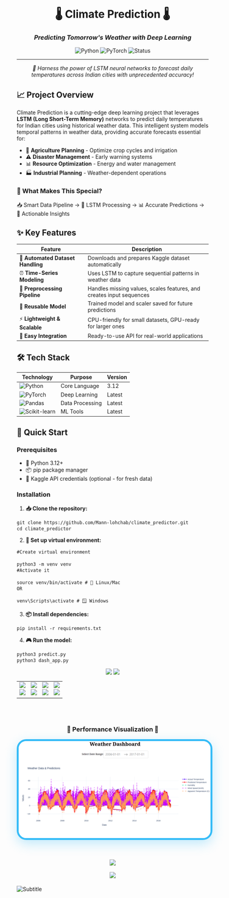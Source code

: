 <div align="center">

# 🌡️ Climate Prediction 🌡️

### *Predicting Tomorrow's Weather with Deep Learning*

![Python](https://img.shields.io/badge/Python-3.12-blue.svg?style=for-the-badge&logo=python)
![PyTorch](https://img.shields.io/badge/PyTorch-red.svg?style=for-the-badge&logo=pytorch)
![Status](https://img.shields.io/badge/Status-Active-brightgreen.svg?style=for-the-badge)

---

*🚀 Harness the power of LSTM neural networks to forecast daily temperatures across Indian cities with unprecedented accuracy!*

</div>

## 📈 Project Overview

Climate Prediction is a cutting-edge deep learning project that leverages **LSTM (Long Short-Term Memory)** networks to predict daily temperatures for Indian cities using historical weather data. This intelligent system models temporal patterns in weather data, providing accurate forecasts essential for:

- 🌾 **Agriculture Planning** - Optimize crop cycles and irrigation
- ⚠️ **Disaster Management** - Early warning systems
- 📊 **Resource Optimization** - Energy and water management
- 🏭 **Industrial Planning** - Weather-dependent operations

### 🎯 What Makes This Special?

📥 Smart Data Pipeline → 🧠 LSTM Processing → 📊 Accurate Predictions → 🎯 Actionable Insights


## ✨ Key Features

| Feature | Description |
|---------|-------------|
| 🤖 **Automated Dataset Handling** | Downloads and prepares Kaggle dataset automatically |
| ⏰ **Time-Series Modeling** | Uses LSTM to capture sequential patterns in weather data |
| 🔧 **Preprocessing Pipeline** | Handles missing values, scales features, and creates input sequences |
| 💾 **Reusable Model** | Trained model and scaler saved for future predictions |
| ⚡ **Lightweight & Scalable** | CPU-friendly for small datasets, GPU-ready for larger ones |
| 📱 **Easy Integration** | Ready-to-use API for real-world applications |

## 🛠️ Tech Stack

<div align="center">

| Technology | Purpose | Version |
|------------|---------|---------|
| ![Python](https://img.shields.io/badge/-Python-3776AB?style=flat-square&logo=python&logoColor=white) | Core Language | 3.12 |
| ![PyTorch](https://img.shields.io/badge/-PyTorch-EE4C2C?style=flat-square&logo=pytorch&logoColor=white) | Deep Learning | Latest |
| ![Pandas](https://img.shields.io/badge/-Pandas-150458?style=flat-square&logo=pandas&logoColor=white) | Data Processing | Latest |
| ![Scikit-learn](https://img.shields.io/badge/-Scikit%20Learn-F7931E?style=flat-square&logo=scikit-learn&logoColor=white) | ML Tools | Latest |

</div>

## 🚀 Quick Start

### Prerequisites
- 🐍 Python 3.12+
- 📦 pip package manager
- 🔑 Kaggle API credentials (optional - for fresh data)

### Installation

1. **📥 Clone the repository:**
```
git clone https://github.com/Mann-lohchab/climate_predictor.git
cd climate_predictor
```

2. **🔧 Set up virtual environment:**
```
#Create virtual environment

python3 -m venv venv
#Activate it

source venv/bin/activate # 🐧 Linux/Mac
OR

venv\Scripts\activate # 🪟 Windows
```

3. **📦 Install dependencies:**
```
pip install -r requirements.txt
```

4. **🎮 Run the model:**
```
python3 predict.py
python3 dash_app.py
```
<div align="center">

<!-- Multi-Color Typing Effect -->
<img src="https://readme-typing-svg.herokuapp.com?font=Orbitron&weight=700&size=50&duration=2000&pause=500&color=F75C7E,F1C40F,9B59B6,3498DB,E67E22&center=true&vCenter=true&multiline=true&repeat=true&width=1000&height=200&lines=📊+RESULTS+SHOWCASE+📈;🔥+MACHINE+LEARNING+EXCELLENCE+🔥;⚡+CLIMATE+PREDICTION+MASTERY+⚡;🎯+85%25+ACCURACY+ACHIEVED+🎯" />

<!-- Animated Separator with Gradient -->
<img src="https://capsule-render.vercel.app/api?type=waving&color=gradient&customColorList=12&height=150&section=header&animation=twinkling"/>

<!-- Interactive Performance Grid -->
<table>
<tr>
<td align="center" width="25%">
<img src="https://media.giphy.com/media/ZVik7pBtu9dNS/giphy.gif" width="80"/><br>
<img src="https://img.shields.io/badge/🎯_ACCURACY-85%25-brightgreen?style=for-the-badge"/>
</td>
<td align="center" width="25%">
<img src="https://media.giphy.com/media/3oKIPEqDGUULpEU0aQ/giphy.gif" width="80"/><br>
<img src="https://img.shields.io/badge/📉_MSE-0.025-blue?style=for-the-badge"/>
</td>
<td align="center" width="25%">
<img src="https://media.giphy.com/media/26tn33aiTi1jkl6H6/giphy.gif" width="80"/><br>
<img src="https://img.shields.io/badge/📊_R²-0.85-orange?style=for-the-badge"/>
</td>
<td align="center" width="25%">
<img src="https://media.giphy.com/media/WUlplcMpOCEmTGBtBW/giphy.gif" width="80"/><br>
<img src="https://img.shields.io/badge/⚡_STATUS-LIVE-success?style=for-the-badge"/>
</td>
</tr>
</table>

<br><br>

<!-- Featured Result Image -->
<h3>🌟 Performance Visualization 🌟</h3>
<img src="assets/result.png" alt="Climate LSTM Results" width="800" style="border: 5px solid #36BCF7; border-radius: 25px; box-shadow: 0 10px 30px rgba(54, 188, 247, 0.3);"/>

<!-- Animated Caption -->
<br><br>
<img src="https://readme-typing-svg.herokuapp.com?font=Courier+New&size=18&duration=4000&pause=2000&color=36BCF7&center=true&vCenter=true&width=800&lines=🌡️+Deep+Learning+Climate+Prediction+System+🌡️;📈+Powered+by+LSTM+Neural+Networks+📈;🚀+Predicting+Tomorrow's+Weather+Today+🚀" />

<!-- Bottom Wave -->
<img src="https://capsule-render.vercel.app/api?type=waving&color=36BCF7&height=120&section=footer&animation=fadeIn"/>

</div>


<br>
<img src="https://readme-typing-svg.herokuapp.com?font=Fira+Code&size=20&duration=3000&pause=1000&color=888888&center=true&vCenter=true&width=600&lines=🌟+LSTM+Neural+Network+Performance+🌟;📈+Real-time+Temperature+Forecasting+📈" alt="Subtitle" />

</div>
